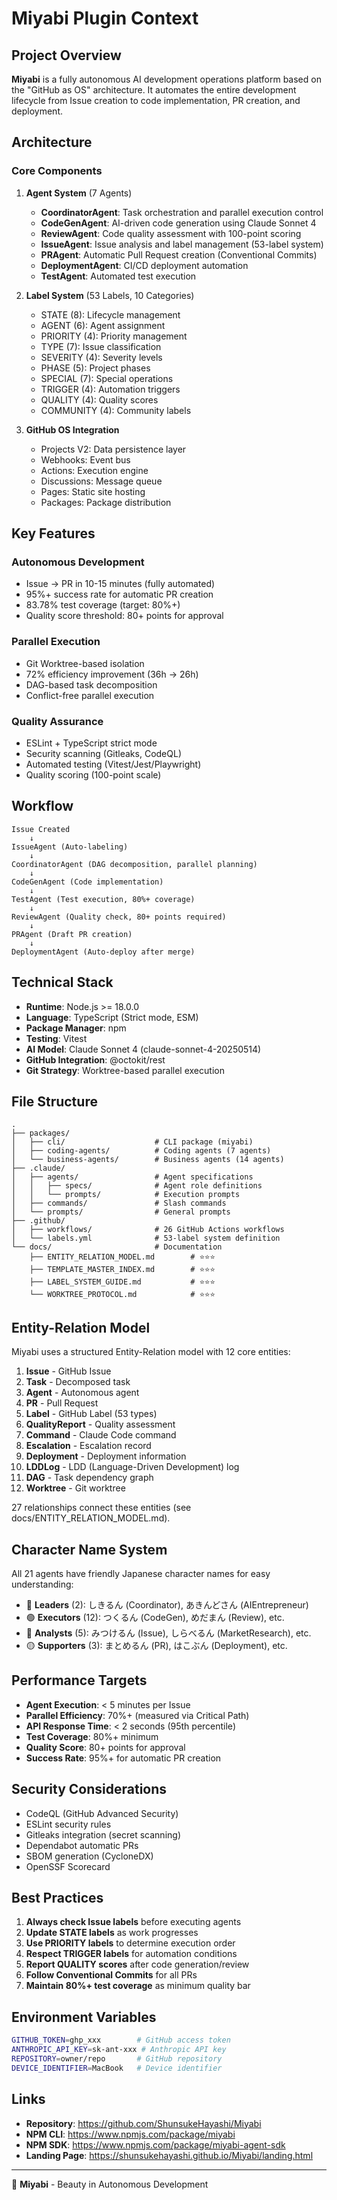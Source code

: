 # Miyabi Plugin Context

## Project Overview

**Miyabi** is a fully autonomous AI development operations platform based on the "GitHub as OS" architecture. It automates the entire development lifecycle from Issue creation to code implementation, PR creation, and deployment.

## Architecture

### Core Components

1. **Agent System** (7 Agents)
   - **CoordinatorAgent**: Task orchestration and parallel execution control
   - **CodeGenAgent**: AI-driven code generation using Claude Sonnet 4
   - **ReviewAgent**: Code quality assessment with 100-point scoring
   - **IssueAgent**: Issue analysis and label management (53-label system)
   - **PRAgent**: Automatic Pull Request creation (Conventional Commits)
   - **DeploymentAgent**: CI/CD deployment automation
   - **TestAgent**: Automated test execution

2. **Label System** (53 Labels, 10 Categories)
   - STATE (8): Lifecycle management
   - AGENT (6): Agent assignment
   - PRIORITY (4): Priority management
   - TYPE (7): Issue classification
   - SEVERITY (4): Severity levels
   - PHASE (5): Project phases
   - SPECIAL (7): Special operations
   - TRIGGER (4): Automation triggers
   - QUALITY (4): Quality scores
   - COMMUNITY (4): Community labels

3. **GitHub OS Integration**
   - Projects V2: Data persistence layer
   - Webhooks: Event bus
   - Actions: Execution engine
   - Discussions: Message queue
   - Pages: Static site hosting
   - Packages: Package distribution

## Key Features

### Autonomous Development
- Issue → PR in 10-15 minutes (fully automated)
- 95%+ success rate for automatic PR creation
- 83.78% test coverage (target: 80%+)
- Quality score threshold: 80+ points for approval

### Parallel Execution
- Git Worktree-based isolation
- 72% efficiency improvement (36h → 26h)
- DAG-based task decomposition
- Conflict-free parallel execution

### Quality Assurance
- ESLint + TypeScript strict mode
- Security scanning (Gitleaks, CodeQL)
- Automated testing (Vitest/Jest/Playwright)
- Quality scoring (100-point scale)

## Workflow

```
Issue Created
    ↓
IssueAgent (Auto-labeling)
    ↓
CoordinatorAgent (DAG decomposition, parallel planning)
    ↓
CodeGenAgent (Code implementation)
    ↓
TestAgent (Test execution, 80%+ coverage)
    ↓
ReviewAgent (Quality check, 80+ points required)
    ↓
PRAgent (Draft PR creation)
    ↓
DeploymentAgent (Auto-deploy after merge)
```

## Technical Stack

- **Runtime**: Node.js >= 18.0.0
- **Language**: TypeScript (Strict mode, ESM)
- **Package Manager**: npm
- **Testing**: Vitest
- **AI Model**: Claude Sonnet 4 (claude-sonnet-4-20250514)
- **GitHub Integration**: @octokit/rest
- **Git Strategy**: Worktree-based parallel execution

## File Structure

```
.
├── packages/
│   ├── cli/                    # CLI package (miyabi)
│   ├── coding-agents/          # Coding agents (7 agents)
│   └── business-agents/        # Business agents (14 agents)
├── .claude/
│   ├── agents/                 # Agent specifications
│   │   ├── specs/              # Agent role definitions
│   │   └── prompts/            # Execution prompts
│   ├── commands/               # Slash commands
│   └── prompts/                # General prompts
├── .github/
│   ├── workflows/              # 26 GitHub Actions workflows
│   └── labels.yml              # 53-label system definition
└── docs/                       # Documentation
    ├── ENTITY_RELATION_MODEL.md        # ⭐⭐⭐
    ├── TEMPLATE_MASTER_INDEX.md        # ⭐⭐⭐
    ├── LABEL_SYSTEM_GUIDE.md           # ⭐⭐⭐
    └── WORKTREE_PROTOCOL.md            # ⭐⭐⭐
```

## Entity-Relation Model

Miyabi uses a structured Entity-Relation model with 12 core entities:

1. **Issue** - GitHub Issue
2. **Task** - Decomposed task
3. **Agent** - Autonomous agent
4. **PR** - Pull Request
5. **Label** - GitHub Label (53 types)
6. **QualityReport** - Quality assessment
7. **Command** - Claude Code command
8. **Escalation** - Escalation record
9. **Deployment** - Deployment information
10. **LDDLog** - LDD (Language-Driven Development) log
11. **DAG** - Task dependency graph
12. **Worktree** - Git worktree

27 relationships connect these entities (see docs/ENTITY_RELATION_MODEL.md).

## Character Name System

All 21 agents have friendly Japanese character names for easy understanding:

- 🔴 **Leaders** (2): しきるん (Coordinator), あきんどさん (AIEntrepreneur)
- 🟢 **Executors** (12): つくるん (CodeGen), めだまん (Review), etc.
- 🔵 **Analysts** (5): みつけるん (Issue), しらべるん (MarketResearch), etc.
- 🟡 **Supporters** (3): まとめるん (PR), はこぶん (Deployment), etc.

## Performance Targets

- **Agent Execution**: < 5 minutes per Issue
- **Parallel Efficiency**: 70%+ (measured via Critical Path)
- **API Response Time**: < 2 seconds (95th percentile)
- **Test Coverage**: 80%+ minimum
- **Quality Score**: 80+ points for approval
- **Success Rate**: 95%+ for automatic PR creation

## Security Considerations

- CodeQL (GitHub Advanced Security)
- ESLint security rules
- Gitleaks integration (secret scanning)
- Dependabot automatic PRs
- SBOM generation (CycloneDX)
- OpenSSF Scorecard

## Best Practices

1. **Always check Issue labels** before executing agents
2. **Update STATE labels** as work progresses
3. **Use PRIORITY labels** to determine execution order
4. **Respect TRIGGER labels** for automation conditions
5. **Report QUALITY scores** after code generation/review
6. **Follow Conventional Commits** for all PRs
7. **Maintain 80%+ test coverage** as minimum quality bar

## Environment Variables

```bash
GITHUB_TOKEN=ghp_xxx        # GitHub access token
ANTHROPIC_API_KEY=sk-ant-xxx # Anthropic API key
REPOSITORY=owner/repo       # GitHub repository
DEVICE_IDENTIFIER=MacBook   # Device identifier
```

## Links

- **Repository**: https://github.com/ShunsukeHayashi/Miyabi
- **NPM CLI**: https://www.npmjs.com/package/miyabi
- **NPM SDK**: https://www.npmjs.com/package/miyabi-agent-sdk
- **Landing Page**: https://shunsukehayashi.github.io/Miyabi/landing.html

---

🌸 **Miyabi** - Beauty in Autonomous Development
